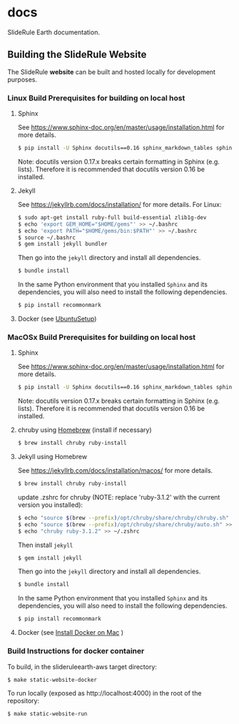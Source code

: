 # docs

SlideRule Earth documentation.


## Building the SlideRule Website

The SlideRule **website** can be built and hosted locally for development purposes.


### Linux Build Prerequisites for building on local host

1. Sphinx

    See https://www.sphinx-doc.org/en/master/usage/installation.html for more details.

    ```bash
    $ pip install -U Sphinx docutils==0.16 sphinx_markdown_tables sphinx_panels sphinx_rtd_theme
    ```

    Note: docutils version 0.17.x breaks certain formatting in Sphinx (e.g. lists).  Therefore it is recommended that docutils version 0.16 be installed.

2. Jekyll

    See https://jekyllrb.com/docs/installation/ for more details.
    For Linux:
    ```bash
    $ sudo apt-get install ruby-full build-essential zlib1g-dev
    $ echo 'export GEM_HOME="$HOME/gems"' >> ~/.bashrc
    $ echo 'export PATH="$HOME/gems/bin:$PATH"' >> ~/.bashrc
    $ source ~/.bashrc
    $ gem install jekyll bundler
    ```

    Then go into the `jekyll` directory and install all dependencies.

    ```bash
    $ bundle install
    ```

    In the same Python environment that you installed `Sphinx` and its dependencies, you will also need to install the following dependencies.

    ```bash
    $ pip install recommonmark
    ```

3. Docker (see [UbuntuSetup](jekyll/_howtos/UbuntuSetup.md))


### MacOSx Build Prerequisites for building on local host

1. Sphinx

    See https://www.sphinx-doc.org/en/master/usage/installation.html for more details.

    ```bash
    $ pip install -U Sphinx docutils==0.16 sphinx_markdown_tables sphinx_panels sphinx_rtd_theme
    ```

    Note: docutils version 0.17.x breaks certain formatting in Sphinx (e.g. lists).  Therefore it is recommended that docutils version 0.16 be installed.
2. chruby using [Homebrew](https://brew.sh/) (install if necessary)

    ```bash
    $ brew install chruby ruby-install
    ```
3. Jekyll using Homebrew

    See https://jekyllrb.com/docs/installation/macos/ for more details.

    ```bash
    $ brew install chruby ruby-install
    ```
    update .zshrc for chruby (NOTE: replace 'ruby-3.1.2' with the current version you installed):
    ```bash
    $ echo "source $(brew --prefix)/opt/chruby/share/chruby/chruby.sh" >> ~/.zshrc
    $ echo "source $(brew --prefix)/opt/chruby/share/chruby/auto.sh" >> ~/.zshrc
    $ echo "chruby ruby-3.1.2" >> ~/.zshrc
    ```

    Then install `jekyll`

    ```bash
    $ gem install jekyll
    ```

    Then go into the `jekyll` directory and install all dependencies.

    ```bash
    $ bundle install
    ```
    In the same Python environment that you installed `Sphinx` and its dependencies, you will also need to install the following dependencies.

    ```bash
    $ pip install recommonmark
    ```

4. Docker (see [Install Docker on Mac](https://docs.docker.com/desktop/mac/install/) )


### Build Instructions for docker container

To build, in the slideruleearth-aws target directory:
```bash
$ make static-website-docker
```

To run locally (exposed as http://localhost:4000) in the root of the repository:
```bash
$ make static-website-run
```
